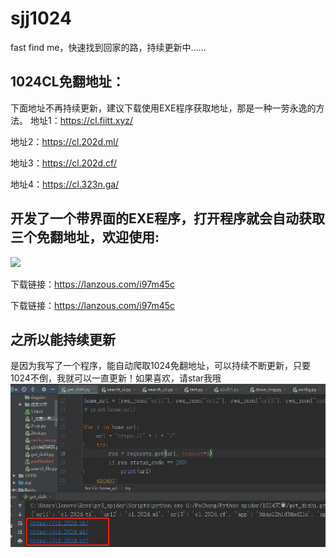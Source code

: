 # sjj1024
fast find me，快速找到回家的路，持续更新中......

## 1024CL免翻地址： ##
下面地址不再持续更新，建议下载使用EXE程序获取地址，那是一种一劳永逸的方法。
地址1：https://cl.fiitt.xyz/

地址2：https://cl.202d.ml/

地址3：https://cl.202d.cf/

地址4：https://cl.323n.ga/

## 开发了一个带界面的EXE程序，打开程序就会自动获取三个免翻地址，欢迎使用:

![](https://s2.ax1x.com/2020/02/10/15AKc8.png)

下载链接：https://lanzous.com/i97m45c

下载链接：https://lanzous.com/i97m45c

## 之所以能持续更新 ##
是因为我写了一个程序，能自动爬取1024免翻地址，可以持续不断更新，只要1024不倒，我就可以一直更新！如果喜欢，请star我哦
![](https://raw.githubusercontent.com/Sjj1024/image-all/master/1rw66P.png)
